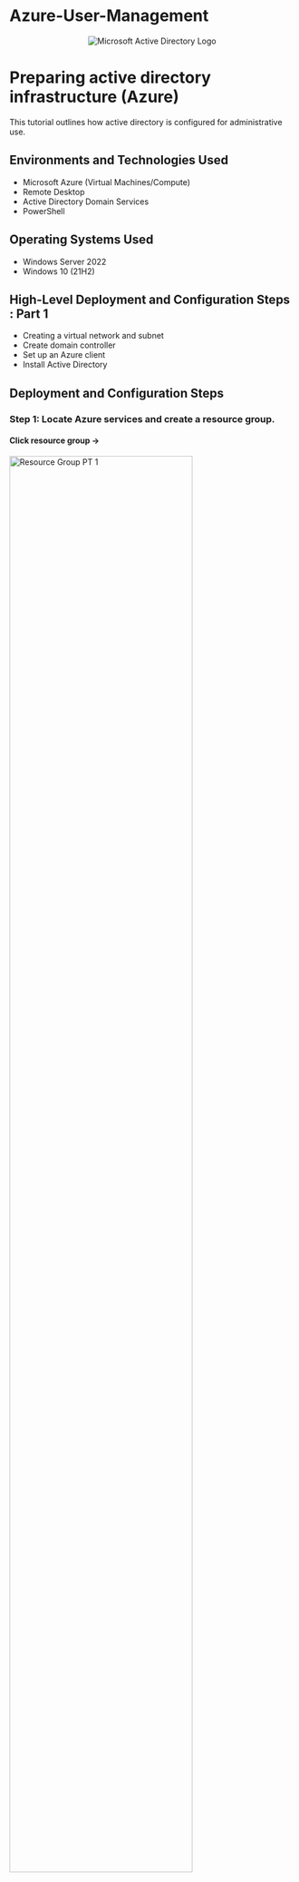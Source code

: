 # Azure-User-Management

<p align="center">
<img src="https://i.imgur.com/pU5A58S.png" alt="Microsoft Active Directory Logo"/>
</p>

<h1> Preparing active directory infrastructure (Azure)</h1>
This tutorial outlines how active directory is configured for administrative use.<br />



<h2>Environments and Technologies Used</h2>

- Microsoft Azure (Virtual Machines/Compute)
- Remote Desktop
- Active Directory Domain Services
- PowerShell

<h2>Operating Systems Used </h2>

- Windows Server 2022
- Windows 10 (21H2)

<h2>High-Level Deployment and Configuration Steps : Part 1</h2>

- Creating a virtual network and subnet
- Create domain controller
- Set up an Azure client
- Install Active Directory
  

<h2>Deployment and Configuration Steps</h2>

<h3>Step 1: Locate Azure services and create a resource group.</h3>
<h4>Click resource group -> </h4>
<img src="https://i.imgur.com/oNppYcQ.png" height="80%" width="80%" alt="Resource Group PT 1"/>
<h4>Click create -></h4>
<img src="https://i.imgur.com/U50o3vR.png" height="80%" width="80%" alt="Resource group PT 2"/>
<h4>Choose (US) East US 2 as region (more of our resources will be in the same region when created later on) </h4>
<img src="https://i.imgur.com/xil38OA.png" height="80%" width="80%" alt="Resource group PT 3"/>
<h4>Click create to finish creating resource group</h4>
<img src="https://i.imgur.com/F6yf0Ch.png">
<p></p>


<h3>Step 2: Create virtual network and subnet</h3>
<h4>Click virtual networks</h4>
<img src="https://i.imgur.com/GRXoD6Y.png">
<h4>Click create</h4>
<img src="https://i.imgur.com/wSn12Wh.png">
<h4>Name the the virtual network and select the same region we've chosen prior.</h4>
<img src="https://i.imgur.com/eI7uGMt.png">
<h4>Click create and wait till the virtual network has been deployed. Once it's finished you should get a successful deployment.</h4>
<img src="https://i.imgur.com/DuGPwvn.png">
<img src="https://i.imgur.com/bOr1LVC.png">

<h3>Step 3: Create the Domain Controller Virtual Machine (Windows Server 2022) named “DC-1” </h3>
<h4>Click virtual machine</h4>
<img src="https://i.imgur.com/JWxeaKW.png">
<h4>Click create</h4>
<img src="https://i.imgur.com/TqJqYmv.png">
<h4>Name the Domain Controller. Then select the same region as before. For availability options type " No infrastucture redundancy required".Lastly for images click select "Windows Server 2022 Datacenter</h4>
<img src="https://i.imgur.com/bdhTEra.png">
<h4>Scroll down elect a standard size of at least 2 cpu's.Next type in administrator credentials to log on in the future. Make sure RDP is chosen as the inbound port rule.</h4>
<img src="https://i.imgur.com/BMmcBry.png">
<img src"https://i.imgur.com/gwOqLml.png">
<h4>Go to the Networking section and choose the virtual network we created before while also clicking on the subnet created by our virtual network.</h4>
<img src="https://i.imgur.com/KW7tuoX.png">

<h4>Click on review+create , then click create and wait for a successful deployment of our virtual machine.</h4>
<img src="https://i.imgur.com/jOKX3kv.png">
<img src="https://i.imgur.com/Ey9uuAT.png">

<h4>Step 5: Set up Client 1 by simply creating another virtual machine. (All previous steps for our first virtual machine will remain the same. But the virtual machine will be named "Client-1". We will be using Winows 10 Pro and will add new administrator credentials. After all these steps we can simply create the virtual machine as we did previously.</h4>
<h43Name the virtual machine "Client-1" and for images choose "Windows 10 pro"</h3>
<img src="https://i.imgur.com/cA4kOhu.png">
<h4></h4>
<img src="https://i.imgur.com/530it50.png">
<h4></h4>
<img src="https://i.imgur.com/Ih6cSPA.png">

Step 6: <h3>Make the Domain controller Virtual Machine's NIC private IP address to be static (This will allow the IP address not to change)</h3>
<h4>Simply go to virtual setting of the virtual machine</h4>
  <img src="https://i.imgur.com/tT9ANH7.png">
<h4>Click ipconfig1</h4>
  <img src="https://i.imgur.com/6fgDvgC.png">
<h4>Under Private IP address settings change it from Dynamic to Static and click save below.</h4>
  <img src="https://i.imgur.com/mQZyZx9.png">

<h3>Step 7: Log into the Domain controller virtual machine and turn off the firewall.</h3>
<h4> Open up remote desktop connection and enter credentials to log in.</h4>
<img src="https://i.imgur.com/bpBcnxf.png">
<img src="https://i.imgur.com/MTgpU0o.png">
<img src="https://i.imgur.com/rD7Z0oe.png">
<h4>In the virtual machine, right click start click run. To view firewall settings type "wf.msc". In the firewall settings click "Windows Defender Firewall Properties.</h4>
<img src="https://i.imgur.com/mfLydZa.png">
<h4>Once it opens up, for "Domain Profile, Private Profile, Public Profile", click "Firewall State" as off.</h4>
<img src="https://i.imgur.com/Rv44UqO.png">
<img src="https://i.imgur.com/SxC7UaU.png">

<h3>Step 8: Configure DNS settings</h3>
<h4>Go to the Client-1 virtual machine. Then go to network settings and click on Network Interface.</h4>
<img src="https://i.imgur.com/swSFwul.png">
<h4>Click settings and then click DNS. Change DNS server options to custom and type in the domain controllers private IP address 10.0.0.4 Once this is finished click save.</h4>
<img src="https://i.imgur.com/0v62gDY.png">

  <h4>Step 9:Restart Client-1 virtual machine and then log in.</h4>
<img src="https://i.imgur.com/24sj2Gq.png">
<img src="https://i.imgur.com/ateR6tk.png">

<h3>Step 10: Ping to test connectivity between both virtual machines.</h3>
<h4>In powershell simply write "ping 10.0.0.4" the number being the domain controllers private IP address.</h4>
<img src="https://i.imgur.com/YpcSksE.png">

<h2>We can see that we recieve successful replies from the powershell meaning both virtual machines are ready to communicate with each other.</h2>



